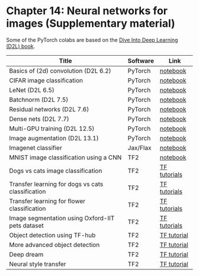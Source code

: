# Chapter 14: Neural networks for images   (Supplementary material)

[cnn_mnist_tf]: https://colab.research.google.com/github/probml/pyprobml/blob/master/notebooks/cnn_mnist_tf.ipynb

[cnn_cifar_torch]: https://colab.research.google.com/github/probml/pyprobml/blob/master/notebooks/cnn_cifar_pytorch.ipynb
[conv_torch]: https://colab.research.google.com/github/probml/pyprobml/blob/master/notebooks/conv2d_torch.ipynb
[lenet_torch]: https://colab.research.google.com/github/probml/pyprobml/blob/master/notebooks/lenet_torch.ipynb
[batchnorm_torch]: https://colab.research.google.com/github/probml/pyprobml/blob/master/notebooks/batchnorm_torch.ipynb
[resnet_torch]: https://colab.research.google.com/github/probml/pyprobml/blob/master/notebooks/resnet_torch.ipynb
[densenet_torch]: https://colab.research.google.com/github/probml/pyprobml/blob/master/notebooks/densenet_torch.ipynb
[multi_gpu_torch]: https://colab.research.google.com/github/probml/pyprobml/blob/master/notebooks/multi_gpu_training_torch.ipynb
[image_aug_torch]: https://colab.research.google.com/github/probml/pyprobml/blob/master/notebooks/image_augmentation_torch.ipynb
[imagenet_flax]: https://colab.research.google.com/github/google/flax/blob/master/examples/imagenet/imagenet.ipynb

Some of the PyTorch colabs are based on the [Dive Into Deep Learning (D2L) book](http://d2l.ai/chapter_natural-language-processing-pretraining/index.html).

|Title|Software|Link|
|-----------|----|----|
|Basics of (2d) convolution (D2L 6.2)|PyTorch|[notebook][conv_torch]
|CIFAR image classification|PyTorch|[notebook][cnn_cifar_torch]
|LeNet (D2L 6.5)|PyTorch|[notebook][lenet_torch]
|Batchnorm (D2L 7.5)|PyTorch|[notebook][batchnorm_torch]
|Residual networks (D2L 7.6)|PyTorch|[notebook][resnet_torch]
|Dense nets (D2L 7.7)|PyTorch|[notebook][densenet_torch]
|Multi-GPU training (D2L 12.5)| PyTorch| [notebook][multi_gpu_torch]
|Image augmentation (D2L 13.1)| PyTorch| [notebook][image_aug_torch]
|Imagenet classifier| Jax/Flax | [notebook][imagenet_flax]
|MNIST image classification using a CNN|TF2|[notebook][cnn_mnist_tf]
|Dogs vs cats image classification|TF2|[TF tutorials](https://www.tensorflow.org/tutorials/images/classification)
|Transfer learning for dogs vs cats classification|TF2|[TF tutorials](https://www.tensorflow.org/tutorials/images/transfer_learning)
|Transfer learning for flower classification|TF2|[TF tutorials](https://www.tensorflow.org/tutorials/images/transfer_learning_with_hub)
|Image segmentation using Oxford-IIT pets dataset|TF2|[TF tutorials](https://www.tensorflow.org/tutorials/images/segmentation)
|Object detection using TF-hub|TF2|[TF tutorial](https://github.com/tensorflow/hub/blob/master/examples/colab/object_detection.ipynb)
|More advanced object detection|TF2|[TF tutorial](https://github.com/tensorflow/models/blob/master/research/object_detection/object_detection_tutorial.ipynb)|
|Deep dream|TF2|[TF tutorial](https://www.tensorflow.org/tutorials/generative/deepdream)|
|Neural style transfer|TF2|[TF tutorial](https://www.tensorflow.org/tutorials/generative/style_transfer)| 


